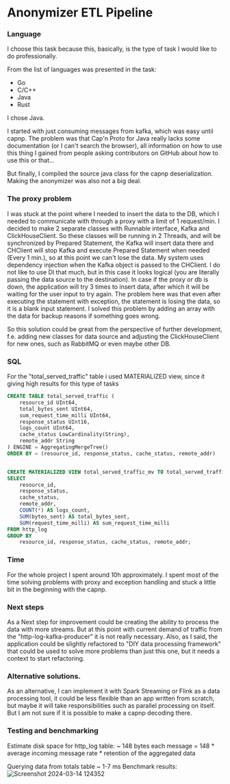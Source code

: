 # Anonymizer ETL Pipeline

### Language

I choose this task because this, basically, is the type of task I would like to do professionally.

From the list of languages was presented in the task:
  * Go
  * C/C++
  * Java
  * Rust

I chose Java.

I started with just consuming messages from kafka, which was easy until capnp. The problem was that Cap'n Proto for Java really lacks some documentation (or I can't search the browser), all information on how to use this thing I gained from people asking contributors on GitHub about how to use this or that...

But finally, I compiled the source java class for the capnp deserialization. Making the anonymizer was also not a big deal.

### The proxy problem
I was stuck at the point where I needed to insert the data to the DB, which I needed to communicate with through a proxy with a limit of 1 request/min. I decided to make 2 separate classes with Runnable interface, Kafka and ClickHouseClient. So these classes will be running in 2 Threads, and will be synchronized by Prepared Statement, the Kafka will insert data there and CHClient will stop Kafka and execute Prepared Statement when needed (Every 1 min.), so at this point we can't lose the data. My system uses dependency injection when the Kafka object is passed to the CHClient. I do not like to use DI that much, but in this case it looks logical (you are literally passing the data source to the destination). In case if the proxy or db is down, the application will try 3 times to insert data, after which it will be waiting for the user input to try again. The problem here was that even after executing the statement with exception, the statement is losing the data, so it is a blank input statement. I solved this problem by adding an array with the data for backup reasons if something goes wrong.

So this solution could be great from the perspective of further development, f.e. adding new classes for data source and adjusting the ClickHouseClient for new ones, such as RabbitMQ or even maybe other DB.

### SQL

For the "total_served_traffic" table i used MATERIALIZED view, since it giving high results for this type of tasks

```SQL
CREATE TABLE total_served_traffic (
    resource_id UInt64,
    total_bytes_sent UInt64,
    sum_request_time_milli UInt64,
    response_status UInt16,
    logs_count UInt64,
    cache_status LowCardinality(String),
    remote_addr String
) ENGINE = AggregatingMergeTree()
ORDER BY = (resource_id, response_status, cache_status, remote_addr)


CREATE MATERIALIZED VIEW total_served_traffic_mv TO total_served_traffic AS
SELECT
    resource_id,
    response_status,
    cache_status,
    remote_addr,
    COUNT(*) AS logs_count,
    SUM(bytes_sent) AS total_bytes_sent,
    SUM(request_time_milli) AS sum_request_time_milli
FROM http_log
GROUP BY
    resource_id, response_status, cache_status, remote_addr;
```

### Time
For the whole project I spent around 10h approximately. I spent most of the time solving problems with proxy and exception handling and stuck a little bit in the beginning with the capnp.

### Next steps
As a Next step for improvement could be creating the ability to process the data with more streams. But at this point with current demand of traffic from the "http-log-kafka-producer" it is not really necessary. Also, as I said, the application could be slightly refactored to "DIY data processing framework" that could be used to solve more problems than just this one, but it needs a context to start refactoring.

### Alternative solutions.
As an alternative, I can implement it with Spark Streaming or Flink as a data processing tool, it could be less flexible than an app written from scratch, but maybe it will take responsibilities such as parallel processing on itself. But I am not sure if it is possible to make a capnp decoding there.

### Testing and benchmarking

Estimate disk space for http_log table:
~ 148 bytes each message
= 148 * average incoming message rate * retention of the aggregated data

Querying data from totals table ~ 1-7 ms
Benchmark results:
![Screenshot 2024-03-14 124352](https://github.com/vinogradowvw/IpAnonymizerPipeline/assets/143388794/cf08b354-e0d3-441b-9527-1d9640dc9e6b)
